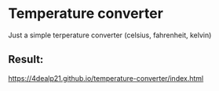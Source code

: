 # Temperature converter

Just a simple terperature converter (celsius, fahrenheit, kelvin)

## Result:

https://4dealp21.github.io/temperature-converter/index.html
